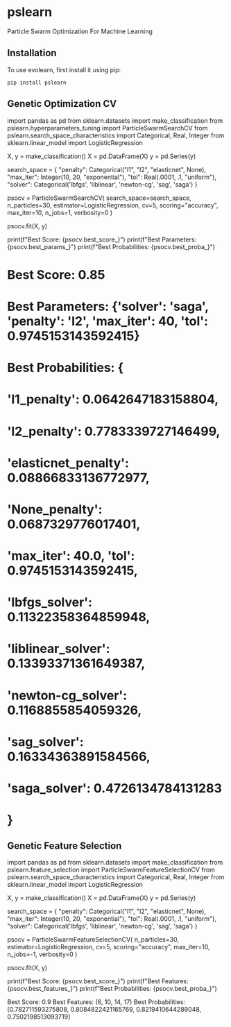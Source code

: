 # pslearn
Particle Swarm Optimization For Machine Learning

Installation
------------

To use evolearn, first install it using pip:

    pip install pslearn

Genetic Optimization CV
----------------

import pandas as pd
from sklearn.datasets import make_classification
from pslearn.hyperparameters_tuning import ParticleSwarmSearchCV
from pslearn.search_space_characteristics import Categorical, Real, Integer
from sklearn.linear_model import LogisticRegression


X, y = make_classification()
X = pd.DataFrame(X)
y = pd.Series(y)

search_space = {
    "penalty": Categorical("l1", "l2", "elasticnet", None),
    "max_iter": Integer(10, 20, "exponential"),
    "tol": Real(.0001, .1, "uniform"),
    "solver": Categorical('lbfgs', 'liblinear', 'newton-cg', 'sag', 'saga')
}

psocv = ParticleSwarmSearchCV(
    search_space=search_space,
    n_particles=30,
    estimator=LogisticRegression,
    cv=5,
    scoring="accuracy",
    max_iter=10,
    n_jobs=1,
    verbosity=0
)

psocv.fit(X, y)

print(f"Best Score: {psocv.best_score_}")
print(f"Best Parameters: {psocv.best_params_}")
print(f"Best Probabilities: {psocv.best_proba_}")


# Best Score: 0.85
# Best Parameters: {'solver': 'saga', 'penalty': 'l2', 'max_iter': 40, 'tol': 0.9745153143592415}
# Best Probabilities: {
#     '__l1_penalty__': 0.0642647183158804,
#     '__l2_penalty__': 0.7783339727146499, 
#     '__elasticnet_penalty__': 0.08866833136772977,
#     '__None_penalty__': 0.0687329776017401, 
#     'max_iter': 40.0, 'tol': 0.9745153143592415,
#     '__lbfgs_solver__': 0.11322358364859948,
#     '__liblinear_solver__': 0.13393371361649387,
#     '__newton-cg_solver__': 0.1168855854059326,
#     '__sag_solver__': 0.16334363891584566, 
#     '__saga_solver__': 0.4726134784131283
# }


Genetic Feature Selection
-------------------------

import pandas as pd
from sklearn.datasets import make_classification
from pslearn.feature_selection import ParticleSwarmFeatureSelectionCV
from pslearn.search_space_characteristics import Categorical, Real, Integer
from sklearn.linear_model import LogisticRegression


X, y = make_classification()
X = pd.DataFrame(X)
y = pd.Series(y)

search_space = {
    "penalty": Categorical("l1", "l2", "elasticnet", None),
    "max_iter": Integer(10, 20, "exponential"),
    "tol": Real(.0001, .1, "uniform"),
    "solver": Categorical('lbfgs', 'liblinear', 'newton-cg', 'sag', 'saga')
}

psocv = ParticleSwarmFeatureSelectionCV(
    n_particles=30,
    estimator=LogisticRegression,
    cv=5,
    scoring="accuracy",
    max_iter=10,
    n_jobs=-1,
    verbosity=0
)

psocv.fit(X, y)

print(f"Best Score: {psocv.best_score_}")
print(f"Best Features: {psocv.best_features_}")
print(f"Best Probabilities: {psocv.best_proba_}")

Best Score: 0.9
Best Features: (6, 10, 14, 17)
Best Probabilities: [0.782711593275808, 0.8084822421165769, 0.8219410644289048, 0.7502198513093719]


